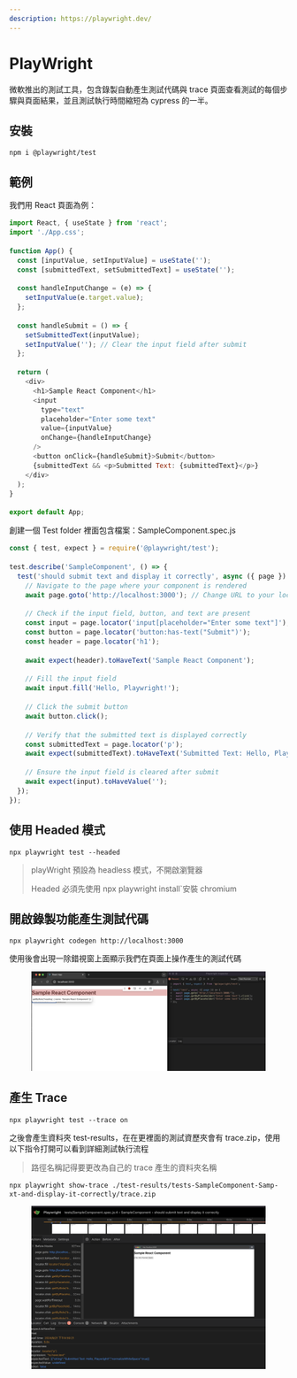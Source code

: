 ```yaml
---
description: https://playwright.dev/
---
```


# PlayWright

微軟推出的測試工具，包含錄製自動產生測試代碼與 trace 頁面查看測試的每個步驟與頁面結果，並且測試執行時間縮短為 cypress 的一半。

## 安裝

```
npm i @playwright/test
```

## 範例

我們用 React 頁面為例：

```javascript
import React, { useState } from 'react';
import './App.css';

function App() {
  const [inputValue, setInputValue] = useState('');
  const [submittedText, setSubmittedText] = useState('');

  const handleInputChange = (e) => {
    setInputValue(e.target.value);
  };

  const handleSubmit = () => {
    setSubmittedText(inputValue);
    setInputValue(''); // Clear the input field after submit
  };

  return (
    <div>
      <h1>Sample React Component</h1>
      <input
        type="text"
        placeholder="Enter some text"
        value={inputValue}
        onChange={handleInputChange}
      />
      <button onClick={handleSubmit}>Submit</button>
      {submittedText && <p>Submitted Text: {submittedText}</p>}
    </div>
  );
}

export default App;
```

創建一個 Test folder 裡面包含檔案：SampleComponent.spec.js

```javascript
const { test, expect } = require('@playwright/test');

test.describe('SampleComponent', () => {
  test('should submit text and display it correctly', async ({ page }) => {
    // Navigate to the page where your component is rendered
    await page.goto('http://localhost:3000'); // Change URL to your local app

    // Check if the input field, button, and text are present
    const input = page.locator('input[placeholder="Enter some text"]');
    const button = page.locator('button:has-text("Submit")');
    const header = page.locator('h1');
    
    await expect(header).toHaveText('Sample React Component');

    // Fill the input field
    await input.fill('Hello, Playwright!');

    // Click the submit button
    await button.click();

    // Verify that the submitted text is displayed correctly
    const submittedText = page.locator('p');
    await expect(submittedText).toHaveText('Submitted Text: Hello, Playwright!');

    // Ensure the input field is cleared after submit
    await expect(input).toHaveValue('');
  });
});
```

## 使用 Headed 模式

```
npx playwright test --headed
```

> playWright 預設為 headless 模式，不開啟瀏覽器
>
> Headed 必須先使用 npx playwright install\`安裝 chromium

## 開啟錄製功能產生測試代碼

```
npx playwright codegen http://localhost:3000
```

使用後會出現一除錯視窗上面顯示我們在頁面上操作產生的測試代碼

<figure><img src="../.gitbook/assets/截圖 2024-09-21 下午10.03.47.png" alt=""><figcaption></figcaption></figure>

## 產生 Trace

```
npx playwright test --trace on
```

之後會產生資料夾 test-results，在在更裡面的測試資歷夾會有 trace.zip，使用以下指令打開可以看到詳細測試執行流程

> 路徑名稱記得要更改為自己的 trace 產生的資料夾名稱

```
npx playwright show-trace ./test-results/tests-SampleComponent-Samp-xt-and-display-it-correctly/trace.zip
```

<figure><img src="../.gitbook/assets/截圖 2024-09-21 下午10.06.48.png" alt=""><figcaption></figcaption></figure>
